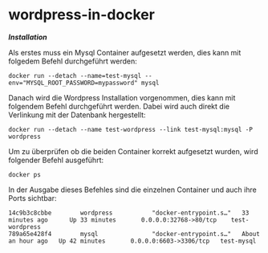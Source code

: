 # wordpress-in-docker

***Installation***

Als erstes muss ein Mysql Container aufgesetzt werden, dies kann mit folgedem Befehl durchgeführt werden:
```
docker run --detach --name=test-mysql --env="MYSQL_ROOT_PASSWORD=mypassword" mysql
```

Danach wird die Wordpress Installation vorgenommen, dies kann mit folgendem Befehl durchgeführt werden. Dabei wird auch direkt die Verlinkung mit der Datenbank hergestellt:
```
docker run --detach --name test-wordpress --link test-mysql:mysql -P wordpress
```

Um zu überprüfen ob die beiden Container korrekt aufgesetzt wurden, wird folgender Befehl ausgeführt:
```
docker ps
```
In der Ausgabe dieses Befehles sind die einzelnen Container und auch ihre Ports sichtbar:
```
14c9b3c8cbbe        wordpress           "docker-entrypoint.s…"   33 minutes ago      Up 33 minutes       0.0.0.0:32768->80/tcp    test-wordpress
789a65e428f4        mysql               "docker-entrypoint.s…"   About an hour ago   Up 42 minutes       0.0.0.0:6603->3306/tcp   test-mysql
```
